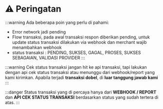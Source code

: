 <!-- ---
sidebar_position: 1
--- -->

# ⚠️ Peringatan
:::warning
Ada beberapa poin yang perlu di pahami:
- Error network jadi pending
- Flow transaksi, pada awal transaksi respon diberikan pending, untuk update status transaksi dilakukan via webhook dan merchant wajib menambahkan webhook
- status transaksi : PENDING, SUKSES,  GAGAL, PROSES, SUKSES SEBAGAIAN, VALIDASI PROVIDER
:::


:::warning
Cek status transaksi jangan hit ke api transaksi, tapi lakukan dengan api cek status transaksi atau menunggu dari webhook/report yang kami kirimkan. Apabila terjadi **transaksi dobel**, di **luar tanggung jawab kami**
:::

:::danger
Status transaksi yang di percaya hanya dari **WEBHOOK / REPORT** dan **API CEK STATUS TRANSAKSI** berdasarkan status yang sudah tertera di atas.
:::

